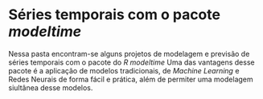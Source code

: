 # Séries temporais com o pacote *modeltime*

Nessa pasta encontram-se alguns projetos de modelagem e previsão de séries temporais com o pacote do *R* *modeltime* Uma das vantagens desse pacote é a aplicação de modelos tradicionais,
 de *Machine Learning* e Redes Neurais de forma fácil e prática, além de permiter uma modelagem siultânea desse modelos.
